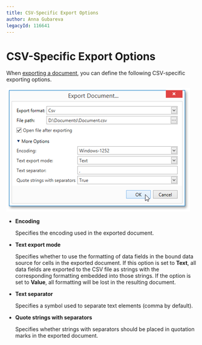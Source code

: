 ```yaml
---
title: CSV-Specific Export Options
author: Anna Gubareva
legacyId: 116641
---
```

# CSV-Specific Export Options
When [exporting a document](exporting.md), you can define the following CSV-specific exporting options.

![EUD_WpfPrintPreview_CsvExportOptions](../../../../images/img124164.png)
* **Encoding**
	
	Specifies the encoding used in the exported document.
* **Text export mode**
	
	Specifies whether to use the formatting of data fields in the bound data source for cells in the exported document. If this option is set to **Text**, all data fields are exported to the CSV file as strings with the corresponding formatting embedded into those strings. If the option is set to **Value**, all formatting will be lost in the resulting document.
* **Text separator**
	
	Specifies a symbol used to separate text elements (comma by default).
* **Quote strings with separators**
	
	Specifies whether strings with separators should be placed in quotation marks in the exported document.
